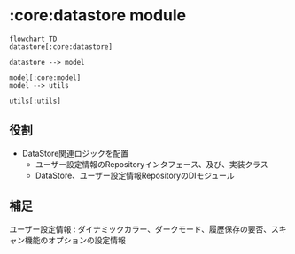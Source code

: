 # :core:datastore module

```mermaid
flowchart TD
datastore[:core:datastore]

datastore --> model

model[:core:model]
model --> utils

utils[:utils]
```

## 役割
* DataStore関連ロジックを配置
  * ユーザー設定情報のRepositoryインタフェース、及び、実装クラス
  * DataStore、ユーザー設定情報RepositoryのDIモジュール

## 補足
ユーザー設定情報 : ダイナミックカラー、ダークモード、履歴保存の要否、スキャン機能のオプションの設定情報
